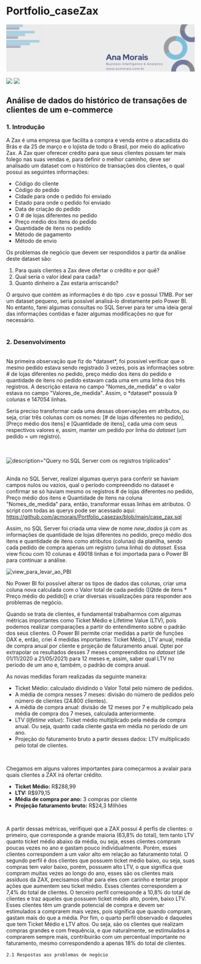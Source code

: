 # Portfolio_caseZax

<img src="https://github.com/acmorais/AnaMorais/blob/main/Ana%20Morais_lkd.png">

[<img src="https://img.shields.io/badge/linkedin-%230077B5.svg?&style=for-the-badge&logo=linkedin&logoColor=white" />](https://www.linkedin.com/in/anacmorais/) [<img src="https://img.shields.io/badge/Visite_meu_Site-%23E4405F.svg?&style=for-the-badge&logo=site&logoColor=white" />](https://www.acmorais.com.br/) 

## Análise de dados do histórico de transações de clientes de um e-commerce

### **1.	Introdução**

 A Zax é uma empresa que facilita a compra e venda entre o atacadista do Brás e da 25 de março e o lojista de todo o Brasil, por meio do aplicativo Zax.
A Zax quer oferecer crédito para que seus clientes possam ter mais folego nas suas vendas e, para definir o melhor caminho, deve ser analisado um dataset com o histórico de transações dos clientes, o qual possui as seguintes informações:

* Código do cliente
* Código do pedido
* Cidade para onde o pedido foi enviado
* Estado para onde o pedido foi enviado
* Data de criação do pedido
* O # de lojas diferentes no pedido
* Preço médio dos itens do pedido
* Quantidade de itens no pedido
* Método de pagamento
*	Método de envio
  
Os problemas de negócio que devem ser respondidos a partir da análise deste dataset são:
1)	Para quais clientes a Zax deve ofertar o crédito e por quê?
2)	Qual seria o valor ideal para cada?
3)	Quanto dinheiro a Zax estaria arriscando?

O arquivo que contém as informações é do tipo .csv e possui 17MB. Por ser um dataset pequeno, seria possível analisá-lo diretamente pelo Power BI. No entanto, farei algumas consultas no SQL Server para ter uma ideia geral das informações contidas e fazer algumas modificações no que for necessário.
  <br/>
  <br/>

### **2.	Desenvolvimento**
<br/>
Na primeira observação que fiz do *dataset*, foi possível verificar que o mesmo pedido estava sendo registrado 3 vezes, pois as informações sobre: # de lojas diferentes no pedido, preço médio dos itens do pedido e quantidade de itens no pedido estavam cada uma em uma linha dos três registros. A descrição estava no campo "Nomes_de_medida" e o valor estava no campo "Valores_de_medida". Assim, o *dataset* possuia 9 colunas e 147054 linhas.
  <br/>
  
Seria preciso transformar cada uma dessas observações em atributos, ou seja, criar três colunas com os nomes: [# de lojas diferentes no pedido], [Preço médio dos itens] e [Quantidade de itens], cada uma com seus respectivos valores e, assim, manter um pedido por linha do *dataset* (um pedido = um registro).  
   <br/>
   <br/>
   
   ![description="Query no SQL Server com os registros triplicados" ](https://github.com/acmorais/Portfolio_casezax/blob/main/query_registros.JPG)
    <br/>
    <br/>
    
   Ainda no SQL Server, realizei algumas querys para conferir se haviam campos nulos ou vazios, qual o período compreendido no dataset e confirmar se só haviam mesmo os registros # de lojas diferentes no pedido, Preço médio dos itens e Quantidade de itens na coluna "Nomes_de_medida" para, então, transformar essas linhas em atributos. 
   O script com todas as querys pode ser acessado aqui: <https://github.com/acmorais/Portfolio_casezax/blob/main/case_zax.sql>
   
   Assim, no SQL Server foi criada uma view de nome *new_dados* já com as informações de quantidade de lojas diferentes no pedido, preço médio dos itens e quantidade de itens como atributos (colunas) da planilha, sendo cada pedido de compra apenas um registro (uma linha) do *dataset*. Essa view ficou com 10 colunas e 49018 linhas e foi importada para o Power BI para continuar a análise.
   
   ![view_para_levar_ao_PBI](https://github.com/acmorais/Portfolio_casezax/blob/main/query_new_Dados.JPG)
   
   No Power BI foi possível alterar os tipos de dados das colunas, criar uma coluna nova calculada com o Valor total de cada pedido ([Qtde de itens * Preço médio do pedido]) e criar diversas visualizações para responder aos problemas de negócio.
   
   Quando se trata de clientes, é fundamental trabalharmos com algumas métricas importantes como Ticket Médio e Lifetime Value (LTV), pois podemos realizar comparações a partir do entendimento sobre o padrão dos seus clientes. O Power BI permite criar medidas a partir de funções DAX e, então, criei 4 medidas importantes: Ticket Médio, LTV anual, média de compra anual por cliente e projeção de faturamento anual. Optei por extrapolar os resultados desses 7 meses compreendidos no *dataset* (de 01/11/2020 a 21/05/2021) para 12 meses e, assim, saber qual LTV no período de um ano e, também, o padrão de compra anual.
    <br/>
    
   As novas medidas foram realizadas da seguinte maneira:
   - Ticket Médio: calculado dividindo o Valor Total pelo número de pedidos. 
   - A média de compra nesses 7 meses: divisão do número de pedidos pelo número de clientes (24.800 clientes).
   - A média de compra anual: divisão de 12 meses por 7 e multiplicado pela média de compra dos 7 meses, calculada anteriormente.
   - LTV (*lifetime value*): Ticket médio multiplicado pela média de compra anual. Ou seja, quanto cada cliente gasta em média no período de um ano.
   - Projeção do faturamento bruto a partir desses dados: LTV multiplicado pelo total de clientes. 
   <br/>
   
   Chegamos em alguns valores importantes para começarmos a avalair para quais clientes a ZAX irá ofertar crédito.
   * **Ticket Médio:** R$288,99
   * **LTV:** R$979,15
   * **Média de compra por ano:** 3 compras por cliente
   * **Projeção faturamento bruto:** R$24,3 Milhões 
   <br/>
   
   A partir dessas métricas, verifiquei que a ZAX possui 4 perfis de clientes: o primeiro, que corresponde a grande maioria (63,8% do total), tem tanto LTV quanto ticket médio abaixo da média, ou seja, esses clientes compram poucas vezes no ano e gastam pouco individualmente. Porém, esses clientes correspondem a um valor alto em relação ao faturamento total.
   O segundo perfil é dos clientes que possuem ticket médio baixo, ou seja, suas compras tem valor baixo, porém, possuem alto LTV, o que significa que compram muitas vezes ao longo do ano, esses são os clientes mais assíduos da ZAX, precisamos olhar para eles com carinho e tentar propor ações que aumentem seu ticket médio. Esses clientes correspondem a 7,4% do total de clientes.
   O terceiro perfil corresponde a 10,8% do total de clientes e traz aqueles que possuem ticket médio alto, porém, baixo LTV. Esses clientes têm um grande potencial de compra e devem ser estimulados a comprarem mais vezes, pois significa que quando compram, gastam mais do que a média. 
   Por fim, o quarto perfil observado é daqueles que tem Ticket Médio e LTV altos. Ou seja, são os clientes que realizam compras grandes e com frequência, e que naturalmente, se estimulados a comprarem sempre mais, contribuirão com um percentual importante no faturamento, mesmo correspondendo a apenas 18% do total de clientes.
    <br/>
    
    2.1 Respostas aos problemas de negócio
    
    
   
   
   
   
   
   

